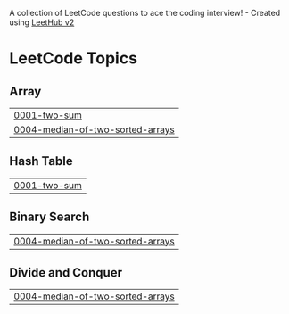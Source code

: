 A collection of LeetCode questions to ace the coding interview! - Created using [LeetHub v2](https://github.com/arunbhardwaj/LeetHub-2.0)
<!---LeetCode Topics Start-->
# LeetCode Topics
## Array
|  |
| ------- |
| [0001-two-sum](https://github.com/Harinisenthilkumar/Leetcode/tree/master/0001-two-sum) |
| [0004-median-of-two-sorted-arrays](https://github.com/Harinisenthilkumar/Leetcode/tree/master/0004-median-of-two-sorted-arrays) |
## Hash Table
|  |
| ------- |
| [0001-two-sum](https://github.com/Harinisenthilkumar/Leetcode/tree/master/0001-two-sum) |
## Binary Search
|  |
| ------- |
| [0004-median-of-two-sorted-arrays](https://github.com/Harinisenthilkumar/Leetcode/tree/master/0004-median-of-two-sorted-arrays) |
## Divide and Conquer
|  |
| ------- |
| [0004-median-of-two-sorted-arrays](https://github.com/Harinisenthilkumar/Leetcode/tree/master/0004-median-of-two-sorted-arrays) |
<!---LeetCode Topics End-->